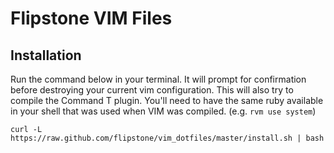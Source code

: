 Flipstone VIM Files
===================

Installation
------------

Run the command below in your terminal. It will prompt for confirmation before destroying
your current vim configuration. This will also try to compile the Command T plugin. You'll 
need to have the same ruby available in your shell that was used when VIM was compiled.
(e.g. `rvm use system`)

    curl -L https://raw.github.com/flipstone/vim_dotfiles/master/install.sh | bash 


